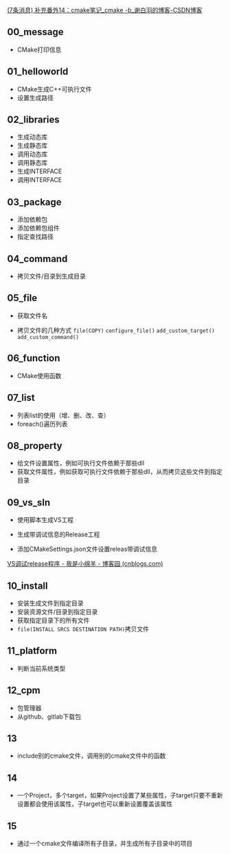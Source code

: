 [(7条消息) 补充番外14：cmake笔记_cmake -b_谢白羽的博客-CSDN博客](https://blog.csdn.net/weixin_43679037/article/details/124030345)



## 00_message

* CMake打印信息

## 01_helloworld

* CMake生成C++可执行文件
* 设置生成路径

## 02_libraries

- 生成动态库
- 生成静态库
- 调用动态库
- 调用静态库
- 生成INTERFACE
- 调用INTERFACE

## 03_package

- 添加依赖包
- 添加依赖包组件
- 指定查找路径

## 04_command

- 拷贝文件/目录到生成目录

## 05_file

- 获取文件名

- 拷贝文件的几种方式 `file(COPY)` `configure_file()` `add_custom_target() add_custom_command()`

## 06_function

- CMake使用函数

## 07_list

- 列表list的使用（增、删、改、查）
- foreach()遍历列表

## 08_property

- 给文件设置属性，例如可执行文件依赖于那些dll
- 获取文件属性，例如获取可执行文件依赖于那些dll，从而拷贝这些文件到指定目录

## 09_vs_sln

- 使用脚本生成VS工程

- 生成带调试信息的Release工程

- 添加CMakeSettings.json文件设置releas带调试信息

[VS调试release程序 - 我是小绵羊 - 博客园 (cnblogs.com)](https://www.cnblogs.com/mmmmmmmmm/p/17041265.html)

## 10_install

- 安装生成文件到指定目录
- 安装资源文件/目录到指定目录
- 获取指定目录下的所有文件
- `file(INSTALL SRCS DESTINATION PATH)`拷贝文件

## 11_platform
- 判断当前系统类型

## 12_cpm
- 包管理器
- 从github、gitlab下载包
## 13
- include别的cmake文件，调用别的cmake文件中的函数
## 14
- 一个Project，多个target，如果Project设置了某些属性，子target只要不重新设置都会使用该属性，子target也可以重新设置覆盖该属性
## 15
- 通过一个cmake文件编译所有子目录，并生成所有子目录中的项目